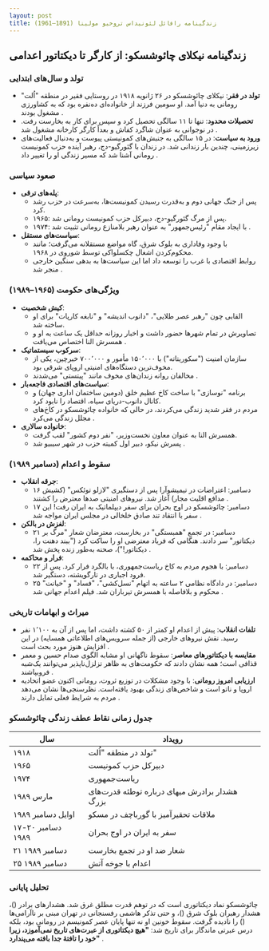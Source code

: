 ```yaml
---
layout: post
title: زندگینامه رافائل لئونیداس تروخیو مولینا (1891–1961)
---
```


## زندگینامه نیکلای چائوشسکو: از کارگر تا دیکتاتور اعدامی

### تولد و سال‌های ابتدایی
- **تولد در فقر**: نیکلای چائوشسکو در ۲۶ ژانویه ۱۹۱۸ در روستایی فقیر در منطقه "اُلت" رومانی به دنیا آمد. او سومین فرزند از خانواده‌ای ده‌نفره بود که به کشاورزی مشغول بودند .
- **تحصیلات محدود**: تنها تا ۱۱ سالگی تحصیل کرد و سپس برای کار به بخارست رفت. در نوجوانی به عنوان شاگرد کفاش و بعداً کارگر کارخانه مشغول شد .
- **ورود به سیاست**: در ۱۵ سالگی به جنبش‌های کمونیستی پیوست و به‌دنبال فعالیت‌های زیرزمینی، چندین بار زندانی شد. در زندان با گئورگیو-دج، رهبر آینده حزب کمونیست رومانی آشنا شد که مسیر زندگی او را تغییر داد .

### صعود سیاسی
- **پله‌های ترقی**: 
  - پس از جنگ جهانی دوم و به‌قدرت رسیدن کمونیست‌ها، به‌سرعت در حزب رشد کرد.
  - ۱۹۶۵: پس از مرگ گئورگیو-دج، دبیرکل حزب کمونیست رومانی شد.
  - ۱۹۷۴: با ایجاد مقام "رئیس‌جمهور" به عنوان رهبر بلامنازع رومانی تثبیت شد .
- **سیاست‌های مستقل**: 
  - با وجود وفاداری به بلوک شرق، گاه مواضع مستقلانه می‌گرفت؛ مانند محکوم‌کردن اشغال چکسلواکی توسط شوروی در ۱۹۶۸.
  - روابط اقتصادی با غرب را توسعه داد اما این سیاست‌ها به بدهی سنگین خارجی منجر شد .

### ویژگی‌های حکومت (۱۹۶۵–۱۹۸۹)
- **کیش شخصیت**: 
  - القابی چون "رهبر عصر طلایی"، "دانوب اندیشه" و "نابغه کارپات" برای او ساخته شد.
  - تصاویرش در تمام شهرها حضور داشت و اخبار روزانه حداقل یک ساعت به او و همسرش النا اختصاص می‌یافت .
- **سرکوب سیستماتیک**: 
  - سازمان امنیت ("سکوریتاته") با ۱۵۰٬۰۰۰ مأمور و ۷۰۰٬۰۰۰ خبرچین، یکی از مخوف‌ترین دستگاه‌های امنیتی اروپای شرقی بود.
  - مخالفان روانه زندان‌های مخوف مانند "پیتستی" می‌شدند .
- **سیاست‌های اقتصادی فاجعه‌بار**: 
  - برنامه "نوسازی" با ساخت کاخ عظیم خلق (دومین ساختمان اداری جهان) و کانال دانوب-دریای سیاه، اقتصاد را نابود کرد.
  - مردم در فقر شدید زندگی می‌کردند، در حالی که خانواده چائوشسکو در کاخ‌های مجلل زندگی می‌کرد .
- **خانواده سالاری**: 
  - همسرش النا به عنوان معاون نخست‌وزیر، "نفر دوم کشور" لقب گرفت.
  - پسرش نیکو، دبیر اول کمیته حزب در شهر سیبیو شد .

### سقوط و اعدام (دسامبر ۱۹۸۹)
- **جرقه انقلاب**: 
  - ۱۶ دسامبر: اعتراضات در تیمیشوآرا پس از دستگیری "لازلو توئکس" (کشیش مدافع اقلیت مجار) آغاز شد. نیروهای امنیتی صدها معترض را کشتند .
  - ۱۷ دسامبر: چائوشسکو در اوج بحران برای سفر دیپلماتیک به ایران رفت! این سفر با انتقاد تند صادق خلخالی در مجلس ایران مواجه شد .
- **لغزش در بالکن**: 
  - ۲۱ دسامبر: در تجمع "همبستگی" در بخارست، معترضان شعار "مرگ بر دیکتاتور" سر دادند. هنگامی که فریاد معترضی او را ساکت کرد ("ببند دهنت را، دیکتاتور!")، صحنه به‌طور زنده پخش شد .
- **فرار و محاکمه**: 
  - ۲۲ دسامبر: با هجوم مردم به کاخ ریاست‌جمهوری، با بالگرد فرار کرد. پس از فرود اجباری در تارگویشته، دستگیر شد.
  - ۲۵ دسامبر: در دادگاه نظامی ۲ ساعته به اتهام "نسل‌کشی"، "فساد" و "خیانت" محکوم و بلافاصله با همسرش تیرباران شد. فیلم اعدام جهانی شد .

### میراث و ابهامات تاریخی
- **تلفات انقلاب**: پیش از اعدام او کمتر از ۵۰ کشته داشت، اما پس از آن به ۱٬۱۰۰ نفر رسید. نقش نیروهای خارجی (از جمله سرویس‌های اطلاعاتی همسایه) در این افزایش هنوز مورد بحث است .
- **مقایسه با دیکتاتورهای معاصر**: سقوط ناگهانی او مشابه الگوی صدام حسین و معمر قذافی است؛ همه نشان دادند که حکومت‌های به ظاهر تزلزل‌ناپذیر می‌توانند یک‌شبه فروبپاشند .
- **ارزیابی امروز رومانی**: با وجود مشکلات در توزیع ثروت، رومانی اکنون عضو اتحادیه اروپا و ناتو است و شاخص‌های زندگی بهبود یافته‌است. نظرسنجی‌ها نشان می‌دهد مردم به شرایط فعلی تمایل دارند .

### جدول زمانی نقاط عطف زندگی چائوشسکو 
| **سال**       | **رویداد** |
|----------------|------------|
| ۱۹۱۸          | تولد در منطقه "اُلت" |
| ۱۹۶۵          | دبیرکل حزب کمونیست |
| ۱۹۷۴          | ریاست‌جمهوری |
| مارس ۱۹۸۹     | هشدار برادرش میهای درباره توطئه قدرت‌های بزرگ |
| اوایل دسامبر ۱۹۸۹| ملاقات تحقیرآمیز با گورباچف در مسکو |
| ۱۷-۲۰ دسامبر ۱۹۸۹| سفر به ایران در اوج بحران |
| ۲۱ دسامبر ۱۹۸۹| شعار ضد او در تجمع بخارست |
| ۲۵ دسامبر ۱۹۸۹| اعدام با جوخه آتش |

### تحلیل پایانی
چائوشسکو نماد دیکتاتوری است که در توهم قدرت مطلق غرق شد. هشدارهای برادر ()، هشدار رهبران بلوک شرق ()، و حتی تذکر هاشمی رفسنجانی در تهران مبنی بر ناآرامی‌ها () را نادیده گرفت. سقوط خونین او نه تنها پایان عصر کمونیسم در رومانی بود، بلکه درس عبرتی ماندگار برای تاریخ شد: **"هیچ دیکتاتوری از عبرت‌های تاریخ نمی‌آموزد، زیرا خود را تافتهٔ جدا بافته می‌پندارد"** .
